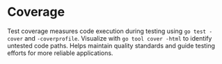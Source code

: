 # Coverage

Test coverage measures code execution during testing using `go test -cover` and `-coverprofile`. Visualize with `go tool cover -html` to identify untested code paths. Helps maintain quality standards and guide testing efforts for more reliable applications.